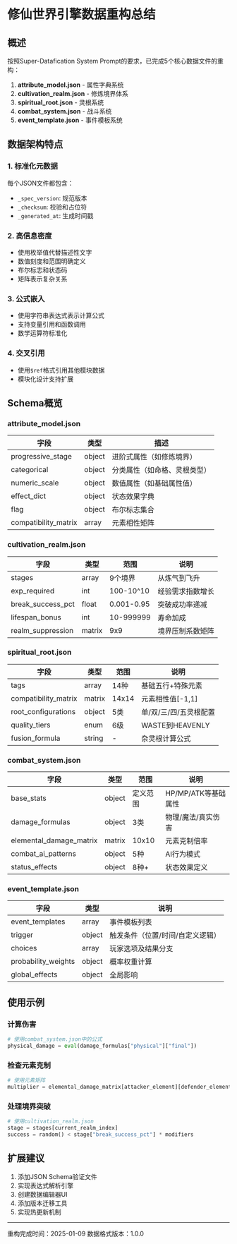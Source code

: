 # 修仙世界引擎数据重构总结

## 概述

按照Super-Datafication System Prompt的要求，已完成5个核心数据文件的重构：

1. **attribute_model.json** - 属性字典系统
2. **cultivation_realm.json** - 修炼境界体系
3. **spiritual_root.json** - 灵根系统
4. **combat_system.json** - 战斗系统
5. **event_template.json** - 事件模板系统

## 数据架构特点

### 1. 标准化元数据
每个JSON文件都包含：
- `_spec_version`: 规范版本
- `_checksum`: 校验和占位符
- `_generated_at`: 生成时间戳

### 2. 高信息密度
- 使用枚举值代替描述性文字
- 数值刻度和范围明确定义
- 布尔标志和状态码
- 矩阵表示复杂关系

### 3. 公式嵌入
- 使用字符串表达式表示计算公式
- 支持变量引用和函数调用
- 数学运算符标准化

### 4. 交叉引用
- 使用`$ref`格式引用其他模块数据
- 模块化设计支持扩展

## Schema概览

### attribute_model.json

| 字段 | 类型 | 描述 |
|------|------|------|
| progressive_stage | object | 进阶式属性（如修炼境界） |
| categorical | object | 分类属性（如命格、灵根类型） |
| numeric_scale | object | 数值属性（如基础属性值） |
| effect_dict | object | 状态效果字典 |
| flag | object | 布尔标志集合 |
| compatibility_matrix | array | 元素相性矩阵 |

### cultivation_realm.json

| 字段 | 类型 | 范围 | 说明 |
|------|------|------|------|
| stages | array | 9个境界 | 从炼气到飞升 |
| exp_required | int | 100-10^10 | 经验需求指数增长 |
| break_success_pct | float | 0.001-0.95 | 突破成功率递减 |
| lifespan_bonus | int | 10-999999 | 寿命加成 |
| realm_suppression | matrix | 9x9 | 境界压制系数矩阵 |

### spiritual_root.json

| 字段 | 类型 | 范围 | 说明 |
|------|------|------|------|
| tags | array | 14种 | 基础五行+特殊元素 |
| compatibility_matrix | matrix | 14x14 | 元素相性值[-1,1] |
| root_configurations | object | 5类 | 单/双/三/四/五灵根配置 |
| quality_tiers | enum | 6级 | WASTE到HEAVENLY |
| fusion_formula | string | - | 杂灵根计算公式 |

### combat_system.json

| 字段 | 类型 | 范围 | 说明 |
|------|------|------|------|
| base_stats | object | 定义范围 | HP/MP/ATK等基础属性 |
| damage_formulas | object | 3类 | 物理/魔法/真实伤害 |
| elemental_damage_matrix | matrix | 10x10 | 元素克制倍率 |
| combat_ai_patterns | object | 5种 | AI行为模式 |
| status_effects | object | 8种+ | 状态效果定义 |

### event_template.json

| 字段 | 类型 | 说明 |
|------|------|------|
| event_templates | array | 事件模板列表 |
| trigger | object | 触发条件（位置/时间/自定义逻辑） |
| choices | array | 玩家选项及结果分支 |
| probability_weights | object | 概率权重计算 |
| global_effects | object | 全局影响 |

## 使用示例

### 计算伤害
```python
# 使用combat_system.json中的公式
physical_damage = eval(damage_formulas["physical"]["final"])
```

### 检查元素克制
```python
# 使用元素矩阵
multiplier = elemental_damage_matrix[attacker_element][defender_element]
```

### 处理境界突破
```python
# 使用cultivation_realm.json
stage = stages[current_realm_index]
success = random() < stage["break_success_pct"] * modifiers
```

## 扩展建议

1. 添加JSON Schema验证文件
2. 实现表达式解析引擎
3. 创建数据编辑器UI
4. 添加版本迁移工具
5. 实现热更新机制

---

重构完成时间：2025-01-09
数据格式版本：1.0.0
